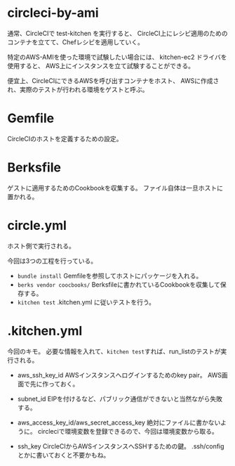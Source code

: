 # circleci-by-ami

通常、CircleCIで test-kitchen を実行すると、
CircleCI上にレシピ適用のためのコンテナを立てて、Chefレシピを適用していく。

特定のAWS-AMIを使った環境で試験したい場合には、
kitchen-ec2 ドライバを使用すると、
AWS上にインスタンスを立て試験することができる。

便宜上、CircleCIにできるAWSを呼び出すコンテナをホスト、
AWSに作成され、実際のテストが行われる環境をゲストと呼ぶ。


# Gemfile
CircleCIのホストを定義するための設定。

# Berksfile
ゲストに適用するためのCookbookを収集する。
ファイル自体は一旦ホストに置かれる。

# circle.yml
ホスト側で実行される。

今回は3つの工程を行っている。
* `bundle install`
  Gemfileを参照してホストにパッケージを入れる。
* `berks vendor coocbooks/`
  Berksfileに書かれているCookbookを収集して保存する。
* `kitchen test`
  .kitchen.yml に従いテストを行う。

# .kitchen.yml
今回のキモ。
必要な情報を入れて、`kitchen test`すれば、run_listのテストが実行される。

* aws_ssh_key_id
  AWSインスタンスへログインするためのkey pair。
  AWS画面で先に作っておく。

* subnet_id
  EIPを付けるなど、パブリック通信ができないと当然ながら失敗する。

* aws_access_key_id/aws_secret_access_key
  絶対にファイルに書かないように。
  circleciで環境変数を登録できるので、今回は環境変数から取る。

* ssh_key
  CircleCIからAWSインスタンスへSSHするための鍵。
  .ssh/config とかに書いておくと不要かもね。
